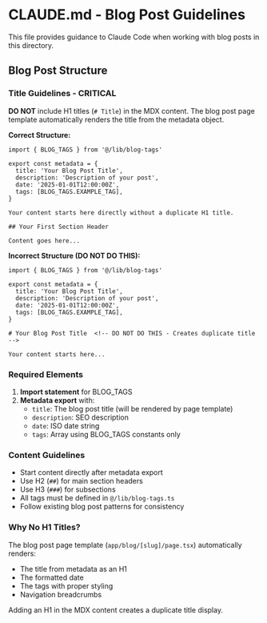 # CLAUDE.md - Blog Post Guidelines

This file provides guidance to Claude Code when working with blog posts in this directory.

## Blog Post Structure

### Title Guidelines - CRITICAL

**DO NOT** include H1 titles (`# Title`) in the MDX content. The blog post page template automatically renders the title from the metadata object.

**Correct Structure:**
```mdx
import { BLOG_TAGS } from '@/lib/blog-tags'

export const metadata = {
  title: 'Your Blog Post Title',
  description: 'Description of your post',
  date: '2025-01-01T12:00:00Z',
  tags: [BLOG_TAGS.EXAMPLE_TAG],
}

Your content starts here directly without a duplicate H1 title.

## Your First Section Header

Content goes here...
```

**Incorrect Structure (DO NOT DO THIS):**
```mdx
import { BLOG_TAGS } from '@/lib/blog-tags'

export const metadata = {
  title: 'Your Blog Post Title',
  description: 'Description of your post',
  date: '2025-01-01T12:00:00Z',
  tags: [BLOG_TAGS.EXAMPLE_TAG],
}

# Your Blog Post Title  <!-- DO NOT DO THIS - Creates duplicate title -->

Your content starts here...
```

### Required Elements

1. **Import statement** for BLOG_TAGS
2. **Metadata export** with:
   - `title`: The blog post title (will be rendered by page template)
   - `description`: SEO description
   - `date`: ISO date string
   - `tags`: Array using BLOG_TAGS constants only

### Content Guidelines

- Start content directly after metadata export
- Use H2 (`##`) for main section headers
- Use H3 (`###`) for subsections
- All tags must be defined in `@/lib/blog-tags.ts`
- Follow existing blog post patterns for consistency

### Why No H1 Titles?

The blog post page template (`app/blog/[slug]/page.tsx`) automatically renders:
- The title from metadata as an H1
- The formatted date
- The tags with proper styling
- Navigation breadcrumbs

Adding an H1 in the MDX content creates a duplicate title display.